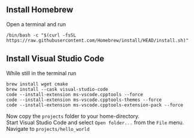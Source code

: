 ## Install Homebrew

Open a terminal and run
```
/bin/bash -c "$(curl -fsSL https://raw.githubusercontent.com/Homebrew/install/HEAD/install.sh)"
```

## Install Visual Studio Code

While still in the terminal run
```
brew install wget cmake
brew install --cask visual-studio-code
code --install-extension ms-vscode.cpptools --force
code --install-extension ms-vscode.cpptools-themes --force
code --install-extension ms-vscode.cpptools-extension-pack --force
```

Now copy the `projects` folder to your home-directory.</br>
Start Visual Studio Code and select `Open folder...` from the `File` menu.</br>
Navigate to `projects/hello_world`

